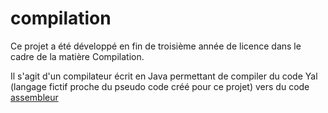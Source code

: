 # compilation
Ce projet a été développé en fin de troisième année de licence dans le cadre de la matière Compilation.

Il s'agit d'un compilateur écrit en Java permettant de compiler du code Yal (langage fictif proche du pseudo code créé pour ce projet) vers du code [assembleur](https://fr.wikipedia.org/wiki/Assembleur)
